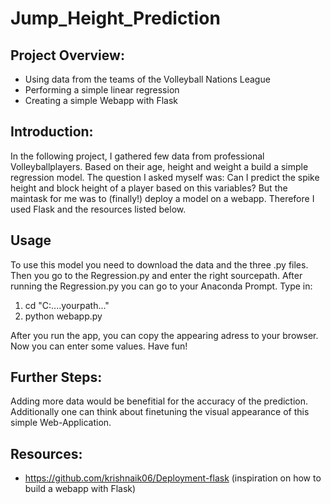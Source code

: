 # Jump_Height_Prediction

## Project Overview:

* Using data from the teams of the Volleyball Nations League
* Performing a simple linear regression
* Creating a simple Webapp with Flask


## Introduction:

In the following project, I gathered few data from professional Volleyballplayers. Based on their age, height and weight a build a simple regression model. The question I asked myself was: Can I predict the spike height and block height of a player based on this variables?
But the maintask for me was to (finally!) deploy a model on a webapp. Therefore I used Flask and the resources listed below.



## Usage

To use this model you need to download the data and the three .py files. Then you go to the Regression.py and enter the right sourcepath. After running the Regression.py you can go to your Anaconda Prompt. 
Type in: 
1) cd "C:\....yourpath..."
2) python webapp.py

After you run the app, you can copy the appearing adress to your browser. Now you can enter some values. Have fun!


## Further Steps:  

Adding more data would be benefitial for the accuracy of the prediction. Additionally one can think about finetuning the visual appearance of this simple Web-Application. 



## Resources:
* https://github.com/krishnaik06/Deployment-flask (inspiration on how to build a webapp with Flask)
